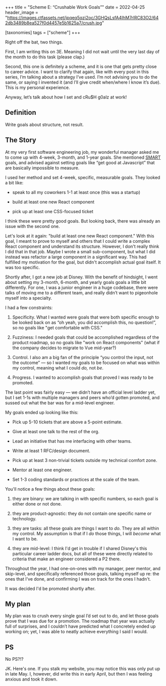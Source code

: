 +++
title = "Scheme E: “Crushable Work Goals”"
date = 2022-04-25
header_image = "https://images.ctfassets.net/jpqeq5qzj2oc/3GHQsLsfA4IhM7rlRC83O2/642db3489b8ea527f0d4457e5b1625a7/crush.jpg"

[taxonomies]
tags = ["scheme"]
+++

Right off the bat, two things.

First, I am writing this on 3E. Meaning I did not wait until the very last day of the month to do this task (please clap.)

Second, this one is definitely a scheme, and it is one that gets pretty close to career advice. I want to clarify that again, like with every post in this series, I’m talking about a strategy I’ve used. I’m not advising you to do the same, or saying I invented it (and I’ll give credit when/where I know it’s due). This is my personal experience.

Anyway, let’s talk about how I set and cRu$H g0alz at work!

## Definition

Write goals about structure, not result.

## The Story

At my very first software engineering job, my wonderful manager asked me to come up with 4-week, 3-month, and 1-year goals. She mentioned [SMART](https://www.mindtools.com/pages/article/smart-goals.htm) goals, and advised against setting goals like “get good at Javascript” that are basically impossible to measure.

I used her method and set 4-week, specific, measurable goals. They looked a bit like:

*   speak to all my coworkers 1-1 at least once (this was a startup)
    
*   build at least one new React component
    
*   pick up at least one CSS-focused ticket
    

I think these were pretty good goals. But looking back, there was already an issue with the second one.

Let's look at it again: "build at least one new React component." With this goal, I meant to prove to myself and others that I could write a complex React component and understand its structure. However, I don't really think I did that in that job. Maybe I wrote a small sub-component, but what I did instead was refactor a large component in a significant way. This had fulfilled my motivation for the goal, but didn't accomplish actual goal itself. It was too specific.

Shortly after, I got a new job at Disney. With the benefit of hindsight, I went about setting my 3-month, 6-month, and yearly goals goals a little bit differently. For one, I was a junior engineer in a huge codebase, there were talks of moving me to a different team, and really didn’t want to pigeonhole myself into a specialty.

I had a few constraints:

1.  Specificity. What I wanted were goals that were both specific enough to be looked back on as “oh yeah, you did accomplish this, no question!”, so no goals like "get comfortable with CSS."
    
2.  Fuzziness: I needed goals that could be accomplished regardless of the product roadmap, so no goals like "work on React components" (what if the company decides to migrate to Vue mid-year?)
    
3.  Control. I also am a big fan of the principle “you control the input, not the outcome” — so I wanted my goals to be focused on what was within my control, meaning what I could _do,_ not _be_.
    
4.  Progress. I wanted to accomplish goals that proved I was ready to be promoted.
    

The last point was fairly easy — we didn’t have an official level ladder yet, but I set 1-1s with multiple managers and peers who’d gotten promoted, and sussed out what the bar was for a mid-level engineer.

My goals ended up looking like this:

*   Pick up 5-10 tickets that are above a 5-point estimate.
    
*   Give at least one talk to the rest of the org.
    
*   Lead an initiative that has me interfacing with other teams.
    
*   Write at least 1 RFC/design document.
    
*   Pick up at least 3 non-trivial tickets outside my technical comfort zone.
    
*   Mentor at least one engineer.
    
*   Set 1-3 coding standards or practices at the scale of the team.
    

You'll notice a few things about these goals:

1.  they are binary: we are talking in with specific numbers, so each goal is either done or not done.
    
2.  they are product-agnostic: they do not contain one specific name or technology.
    
3.  they are tasks: all these goals are things I want to _do_. They are all within my control. My assumption is that if I _do_ those things, I will _become_ what I want to be.
    
4.  they are mid-level: I think I'd get in trouble if I shared Disney's this particular career ladder docs, but all of these were directly related to criteria that make an engineer considered a P2 there.
    

Throughout the year, I had one-on-ones with my manager, peer mentor, and skip-level, and specifically referenced those goals, talking myself up re: the ones that I've done, and confirming I was on track for the ones I hadn't.

It was decided I'd be promoted shortly after.

## My plan

My plan was to crush every single goal I’d set out to do, and let those goals prove that I was due for a promotion. The roadmap that year was actually full of surprises, and I couldn’t have predicted what I concretely ended up working on; yet, I was able to neatly achieve everything I said I would.

## PS

No PS?!?

JK. Here's one. If you stalk my website, you may notice this was only put up in late May. I, however, did write this in early April, but then I was feeling anxious and took it down.